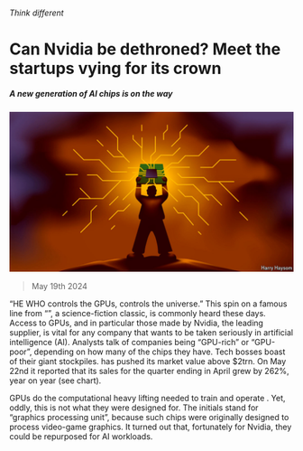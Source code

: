 ###### Think different

# Can Nvidia be dethroned? Meet the startups vying for its crown 

##### A new generation of AI chips is on the way 

![image](images/20240525_WBD001.jpg) 

> May 19th 2024 

“HE WHO controls the GPUs, controls the universe.” This spin on a famous line from “”, a science-fiction classic, is commonly heard these days. Access to GPUs, and in particular those made by Nvidia, the leading supplier, is vital for any company that wants to be taken seriously in artificial intelligence (AI). Analysts talk of companies being “GPU-rich” or “GPU-poor”, depending on how many of the chips they have. Tech bosses boast of their giant stockpiles.  has pushed its market value above $2trn. On May 22nd it reported that its sales for the quarter ending in April grew by 262%, year on year (see chart).

GPUs do the computational heavy lifting needed to train and operate . Yet, oddly, this is not what they were designed for. The initials stand for “graphics processing unit”, because such chips were originally designed to process video-game graphics. It turned out that, fortunately for Nvidia, they could be repurposed for AI workloads.

